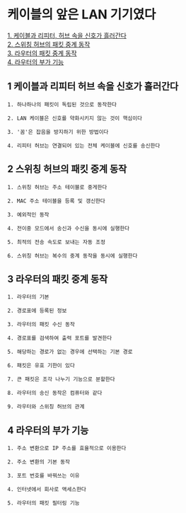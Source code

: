 # 케이블의 앞은 LAN 기기였다

[1. 케이블과 리피터, 허브 속을 신호가 흘러간다](#1-케이블과-리피터-허브-속을-신호가-흘러간다)   
[2. 스위칭 허브의 패킷 중계 동작](#2-스위칭-허브의-패킷-중계-동작)   
[3. 라우터의 패킷 중계 동작](#3-라우터의-패킷-중계-동작)   
[4. 라우터의 부가 기능](#4-라우터의-부가-기능)   

## 1 케이블과 리피터 허브 속을 신호가 흘러간다
    1. 하나하나의 패킷이 독립된 것으로 동작한다
    
    2. LAN 케이블은 신호를 약화시키지 않는 것이 핵심이다
    
    3. '꼼'은 잡음을 방지하기 위한 방법이다
    
    4. 리피터 허브는 연결되어 있는 전체 케이블에 신호를 송신한다
## 2 스위칭 허브의 패킷 중계 동작
    1. 스위칭 허브는 주소 테이블로 중게한다   
    
    2. MAC 주소 테이블을 등록 및 갱신한다   
    
    3. 예외적인 동작   
    
    4. 전이중 모드에서 송신과 수신을 동시에 실행한다   
    
    5. 최적의 전송 속도로 보내는 자동 조정   
    
    6. 스위칭 허브는 복수의 중계 동작을 동시에 실행한다   
    
## 3 라우터의 패킷 중계 동작
    1. 라우터의 기본   
    
    2. 경로표에 등록된 정보   
    
    3. 라우터의 패킷 수신 동작   
    
    4. 경로표를 검색하여 출력 포트를 발견한다   
    
    5. 해당하는 경로가 없는 경우에 선택하는 기본 경로    
    
    6. 패킷은 유효 기한이 있다   
    
    7. 큰 패킷은 조각 나누기 기능으로 분할한다   
    
    8. 라우터의 송신 동작은 컴퓨터와 같다   
    
    9. 라우터와 스위칭 허브의 관계
    
## 4 라우터의 부가 기능
    1. 주소 변환으로 IP 주소를 효율적으로 이용한다   
    
    2. 주소 변환의 기본 동작   
    
    3. 포트 번호를 바꿔쓰는 이유   
    
    4. 인터넷에서 회사로 액세스한다   
    
    5. 라우터의 패킷 필터링 기능
    

